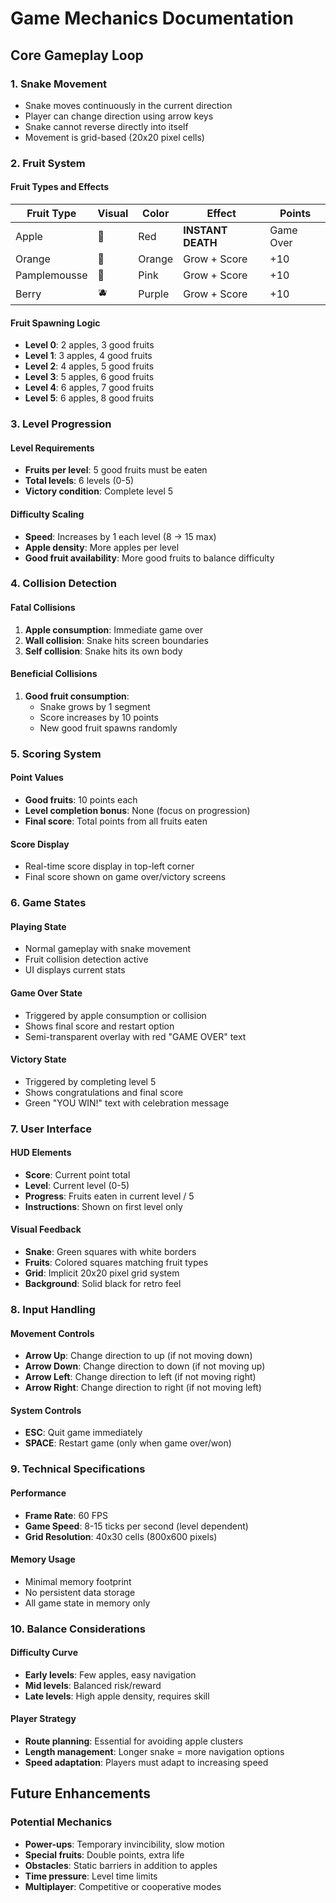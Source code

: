 # Game Mechanics Documentation

## Core Gameplay Loop

### 1. Snake Movement
- Snake moves continuously in the current direction
- Player can change direction using arrow keys
- Snake cannot reverse directly into itself
- Movement is grid-based (20x20 pixel cells)

### 2. Fruit System

#### Fruit Types and Effects
| Fruit Type | Visual | Color | Effect | Points |
|------------|--------|-------|--------|--------|
| Apple | 🍎 | Red | **INSTANT DEATH** | Game Over |
| Orange | 🍊 | Orange | Grow + Score | +10 |
| Pamplemousse | 🍇 | Pink | Grow + Score | +10 |
| Berry | 🫐 | Purple | Grow + Score | +10 |

#### Fruit Spawning Logic
- **Level 0**: 2 apples, 3 good fruits
- **Level 1**: 3 apples, 4 good fruits
- **Level 2**: 4 apples, 5 good fruits
- **Level 3**: 5 apples, 6 good fruits
- **Level 4**: 6 apples, 7 good fruits
- **Level 5**: 6 apples, 8 good fruits

### 3. Level Progression

#### Level Requirements
- **Fruits per level**: 5 good fruits must be eaten
- **Total levels**: 6 levels (0-5)
- **Victory condition**: Complete level 5

#### Difficulty Scaling
- **Speed**: Increases by 1 each level (8 → 15 max)
- **Apple density**: More apples per level
- **Good fruit availability**: More good fruits to balance difficulty

### 4. Collision Detection

#### Fatal Collisions
1. **Apple consumption**: Immediate game over
2. **Wall collision**: Snake hits screen boundaries
3. **Self collision**: Snake hits its own body

#### Beneficial Collisions
1. **Good fruit consumption**: 
   - Snake grows by 1 segment
   - Score increases by 10 points
   - New good fruit spawns randomly

### 5. Scoring System

#### Point Values
- **Good fruits**: 10 points each
- **Level completion bonus**: None (focus on progression)
- **Final score**: Total points from all fruits eaten

#### Score Display
- Real-time score display in top-left corner
- Final score shown on game over/victory screens

### 6. Game States

#### Playing State
- Normal gameplay with snake movement
- Fruit collision detection active
- UI displays current stats

#### Game Over State
- Triggered by apple consumption or collision
- Shows final score and restart option
- Semi-transparent overlay with red "GAME OVER" text

#### Victory State
- Triggered by completing level 5
- Shows congratulations and final score
- Green "YOU WIN!" text with celebration message

### 7. User Interface

#### HUD Elements
- **Score**: Current point total
- **Level**: Current level (0-5)
- **Progress**: Fruits eaten in current level / 5
- **Instructions**: Shown on first level only

#### Visual Feedback
- **Snake**: Green squares with white borders
- **Fruits**: Colored squares matching fruit types
- **Grid**: Implicit 20x20 pixel grid system
- **Background**: Solid black for retro feel

### 8. Input Handling

#### Movement Controls
- **Arrow Up**: Change direction to up (if not moving down)
- **Arrow Down**: Change direction to down (if not moving up)
- **Arrow Left**: Change direction to left (if not moving right)
- **Arrow Right**: Change direction to right (if not moving left)

#### System Controls
- **ESC**: Quit game immediately
- **SPACE**: Restart game (only when game over/won)

### 9. Technical Specifications

#### Performance
- **Frame Rate**: 60 FPS
- **Game Speed**: 8-15 ticks per second (level dependent)
- **Grid Resolution**: 40x30 cells (800x600 pixels)

#### Memory Usage
- Minimal memory footprint
- No persistent data storage
- All game state in memory only

### 10. Balance Considerations

#### Difficulty Curve
- **Early levels**: Few apples, easy navigation
- **Mid levels**: Balanced risk/reward
- **Late levels**: High apple density, requires skill

#### Player Strategy
- **Route planning**: Essential for avoiding apple clusters
- **Length management**: Longer snake = more navigation options
- **Speed adaptation**: Players must adapt to increasing speed

## Future Enhancements

### Potential Mechanics
- **Power-ups**: Temporary invincibility, slow motion
- **Special fruits**: Double points, extra life
- **Obstacles**: Static barriers in addition to apples
- **Time pressure**: Level time limits
- **Multiplayer**: Competitive or cooperative modes
